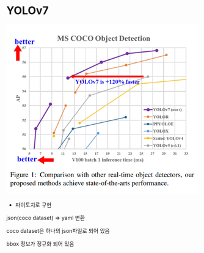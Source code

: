 # YOLOv7

![](YOLOv7.assets/2022-09-11-14-25-30-image.png)

- 파이토치로 구현





json(coco dataset) => yaml 변환

coco dataset은 하나의 json파일로 되어 있음







bbox 정보가 정규화 되어 있음









































